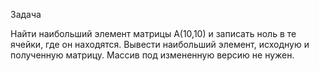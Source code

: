 Задача

Найти наибольший элемент матрицы A(10,10) и записать ноль в те ячейки, где он находятся. Вывести наибольший элемент, исходную и полученную матрицу.
Массив под измененную версию не нужен.
